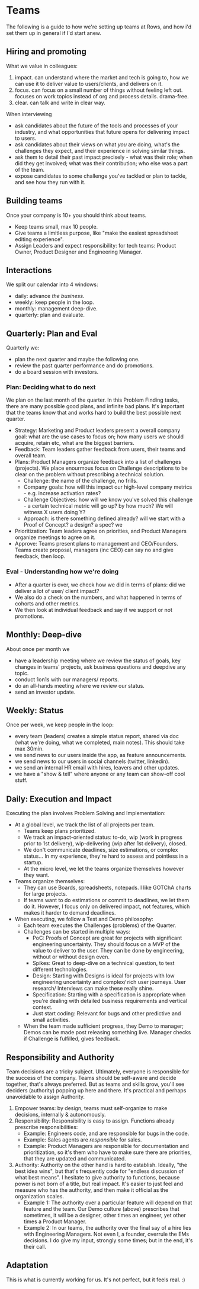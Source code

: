# Teams

The following is a guide to how we're setting up teams at Rows, and how i'd set them up in general if I'd start anew. 

## Hiring and promoting

What we value in colleagues:
1. impact. can understand where the market and tech is going to, how we can use it to deliver value to users/clients, and delivers on it.
2. focus. can focus on a small number of things without feeling left out. focuses on work topics instead of org and process details. drama-free. 
3. clear. can talk and write in clear way. 

When interviewing
- ask candidates about the future of the tools and processes of your industry, and what opportunities that future opens for delivering impact to users.
- ask candidates about their views on what *you* are doing, what's the challenges they expect, and their experience in solving similar things.
- ask them to detail their past impact precisely - what was their role; when did they get involved; what was their contribution; who else was a part of the team.
- expose candidates to some challenge you've tackled or plan to tackle, and see how they run with it.

## Building teams

Once your company is 10+ you should think about teams. 

* Keep teams small, max 10 people.
* Give teams a limitless purpose, like "make the easiest spreadsheet editing experience". 
* Assign Leaders and expect responsibility: for tech teams: Product Owner, Product Designer and Engineering Manager. 

## Interactions

We split our calendar into 4 windows:
- daily: advance _the business_.
- weekly: keep people in the loop.
- monthly: management deep-dive.
- quarterly: plan and evaluate.

## Quarterly: Plan and Eval

Quarterly we: 
- plan the next quarter and maybe the following one.
- review the past quarter performance and do promotions.
- do a board session with investors.

### Plan: Deciding what to do next 

We plan on the last month of the quarter. In this Problem Finding tasks, there are many possible good plans, and infinite bad plans. It's important that the teams know that and works hard to build the best possible next quarter. 

* Strategy: Marketing and Product leaders present a overall company goal: what are the use cases to focus on; how many users we should acquire, retain etc, what are the biggest barriers.
* Feedback: Team leaders gather feedback from users, their teams and overall team. 
* Plans: Product Managers organize feedback into a list of challenges (projects). We place enourmous focus on Challenge descriptions to be clear on the problem without prescribing a technical solution.
    * Challenge: the name of the challenge, no frills.
    * Company goals: how will this impact our high-level company metrics - e.g. increase activation rates?
    * Challenge Objectives: how will we know you've solved this challenge - a certain technical metric will go up? by how much? We will witness X users doing Y?
    * Approach: is there something defined already? will we start with a Proof of Concept? a design? a spec? we
* Prioritization: Team leaders agree on priorities, and Product Managers organize meetings to agree on it. 
* Approve: Teams present plans to management and CEO/Founders. Teams create proposal, managers (inc CEO) can say no and give feedback, then loop.

### Eval - Understanding how we're doing

* After a quarter is over, we check how we did in terms of plans: did we deliver a lot of user/ client impact?
* We also do a check on the numbers, and what happened in terms of cohorts and other metrics.
* We then look at individual feedback and say if we support or not promotions. 

## Monthly: Deep-dive

About once per month we
- have a leadership meeting where we review the status of goals, key changes in teams' projects, ask business questions and deepdive any topic.
- conduct 1on1s with our managers/ reports.
- do an all-hands meeting where we review our status.
- send an investor update.

## Weekly: Status

Once per week, we keep people in the loop:
- every team (leaders) creates a simple status report, shared via doc (what we're doing, what we completed, main notes). This should take max 30min.
- we send news to our users inside the app, as feature announcements.
- we send news to our users in social channels (twitter, linkedin).
- we send an internal HR email with hires, leavers and other updates.
- we have a "show & tell" where anyone or any team can show-off cool stuff.

## Daily: Execution and Impact

Executing the plan involves Problem Solving and Implementation:
* At a global level, we track the list of all projects per team. 
    * Teams keep plans prioritized.
    * We track an impact-oriented status: to-do, wip (work in progress prior to 1st delivery), wip-delivering (wip after 1st delivery), closed. 
    * We don't communicate deadlines, size estimations, or complex status... In my experience, they're hard to assess and pointless in a startup.
    * At the micro level, we let the teams organize themselves however they want.
* Teams organize themselves: 
    * They can use Boards, spreadsheets, notepads. I like GOTChA charts for large projects. 
    * If teams want to do estimations or commit to deadlines, we let them do it. However, I focus only on delivered impact, not features, which makes it harder to demand deadlines. 
* When executing, we follow a Test and Demo philosophy:
    * Each team executes the Challenges (problems) of the Quarter.
    * Challenges can be started in multiple ways:
        - PoC: Proofs of Concept are great for projects with significant engineering uncertainty. They should focus on a MVP of the value to deliver to the user. They can be done by engineering, without or without design even.
        - Spikes: Great to deep-dive on a technical question, to test different technologies.
        - Design: Starting with Designs is ideal for projects with low engineering uncertainty and complex/ rich user journeys. User research/ Interviews can make these really shine.
        - Specification: Starting with a specification is appropriate when you're dealing with detailed business requirements and vertical context.
        - Just start coding: Relevant for bugs and other predictive and small activities.
    * When the team made sufficient progress, they Demo to manager; Demos can be made post releasing something live. Manager checks if Challenge is fulfilled, gives feedback.

## Responsibility and Authority

Team decisions are a tricky subject. Ultimately, everyone is responsible for the success of the company. Teams should be self-aware and decide together, that's always preferred. But as teams and skills grow, you'll see deciders (authority) popping up here and there. It's practical and perhaps unavoidable to assign Authority.

1. Empower teams: by design, teams must self-organize to make decisions, internally & autonomously.
1. Responsibility: Responsibility is easy to assign. Functions already prescribe responsibilities: 
    * Example: Engineers code, and are responsible for bugs in the code. 
    * Example: Sales agents are _responsible_ for sales.
    * Example: Product Managers are responsible for documentation and prioritization, so it's them who have to make sure there are priorities, that they are updated and communicated. 
1. Authority: Authority on the other hand is hard to establish. Ideally, "the best idea wins", but that's frequently code for "endless discussion of what best means". I hesitate to give authority to functions, because power is not born of a title, but real impact. It's easier to just feel and measure who has the authority, and then make it official as the organization scales. 
    * Example 1: The authority over a particular feature will depend on that feature and the team. Our Demo culture (above) prescribes that sometimes, it will be a designer, other times an engineer, yet other times a Product Manager.
    * Example 2: In our teams, the authority over the final say of a hire lies with Engineering Managers. Not even I, a founder, overrule the EMs decisions. I do give my input, strongly some times; but in the end, it's their call.


## Adaptation

This is what is currently working for us. It's not perfect, but it feels real. :)
